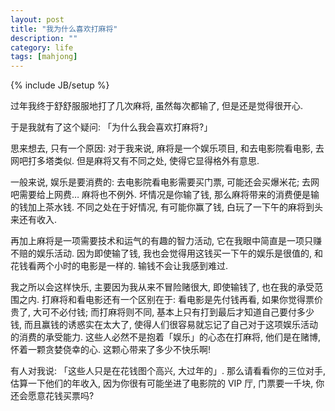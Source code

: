 ```yaml
---
layout: post
title: "我为什么喜欢打麻将"
description: ""
category: life
tags: [mahjong]
---
```

{% include JB/setup %}

过年我终于舒舒服服地打了几次麻将, 虽然每次都输了, 但是还是觉得很开心. 

于是我就有了这个疑问: 「为什么我会喜欢打麻将?」

思来想去, 只有一个原因: 对于我来说, 麻将是一个娱乐项目, 和去电影院看电影, 去网吧打多塔类似. 但是麻将又有不同之处, 使得它显得格外有意思. 

一般来说, 娱乐是要消费的: 去电影院看电影需要买门票, 可能还会买爆米花; 去网吧需要给上网费… 麻将也不例外. 坏情况是你输了钱, 那么麻将带来的消费便是输的钱加上茶水钱. 不同之处在于好情况, 有可能你赢了钱, 白玩了一下午的麻将到头来还有收入. 

再加上麻将是一项需要技术和运气的有趣的智力活动, 它在我眼中简直是一项只赚不赔的娱乐活动. 因为即使输了钱, 我也会觉得用这钱买一下午的娱乐是很值的, 和花钱看两个小时的电影是一样的. 输钱不会让我感到难过.

我之所以会这样快乐, 主要因为我从来不冒险赌很大, 即使输钱了, 也在我的承受范围之内. 打麻将和看电影还有一个区别在于: 看电影是先付钱再看, 如果你觉得票价贵了, 大可不必付钱; 而打麻将则不同, 基本上只有打到最后才知道自己要付多少钱, 而且赢钱的诱惑实在太大了, 使得人们很容易就忘记了自己对于这项娱乐活动的消费的承受能力. 这些人必然不是抱着「娱乐」的心态在打麻将, 他们是在赌博, 怀着一颗贪婪侥幸的心. 这颗心带来了多少不快乐啊!

有人对我说: 「这些人只是在花钱图个高兴, 大过年的」. 那么请看看你的三位对手, 估算一下他们的年收入, 因为你很有可能坐进了电影院的 VIP 厅, 门票要一千块, 你还会愿意花钱买票吗?